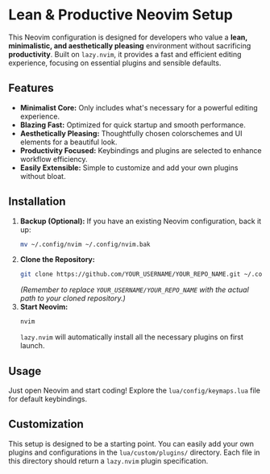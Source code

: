 # Lean & Productive Neovim Setup

This Neovim configuration is designed for developers who value a **lean, minimalistic, and aesthetically pleasing** environment without sacrificing **productivity**. Built on `lazy.nvim`, it provides a fast and efficient editing experience, focusing on essential plugins and sensible defaults.

## Features

*   **Minimalist Core:** Only includes what's necessary for a powerful editing experience.
*   **Blazing Fast:** Optimized for quick startup and smooth performance.
*   **Aesthetically Pleasing:** Thoughtfully chosen colorschemes and UI elements for a beautiful look.
*   **Productivity Focused:** Keybindings and plugins are selected to enhance workflow efficiency.
*   **Easily Extensible:** Simple to customize and add your own plugins without bloat.

## Installation

1.  **Backup (Optional):** If you have an existing Neovim configuration, back it up:
    ```bash
    mv ~/.config/nvim ~/.config/nvim.bak
    ```
2.  **Clone the Repository:**
    ```bash
    git clone https://github.com/YOUR_USERNAME/YOUR_REPO_NAME.git ~/.config/nvim
    ```
    *(Remember to replace `YOUR_USERNAME/YOUR_REPO_NAME` with the actual path to your cloned repository.)*
3.  **Start Neovim:**
    ```bash
    nvim
    ```
    `lazy.nvim` will automatically install all the necessary plugins on first launch.

## Usage

Just open Neovim and start coding! Explore the `lua/config/keymaps.lua` file for default keybindings.

## Customization

This setup is designed to be a starting point. You can easily add your own plugins and configurations in the `lua/custom/plugins/` directory. Each file in this directory should return a `lazy.nvim` plugin specification.